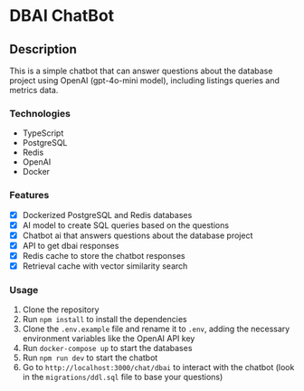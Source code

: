 # DBAI ChatBot

## Description

This is a simple chatbot that can answer questions about the database project using OpenAI (gpt-4o-mini model), including listings queries and metrics data.

### Technologies

- TypeScript
- PostgreSQL
- Redis
- OpenAI
- Docker

### Features

- [x] Dockerized PostgreSQL and Redis databases
- [x] AI model to create SQL queries based on the questions
- [x] Chatbot ai that answers questions about the database project
- [x] API to get dbai responses
- [x] Redis cache to store the chatbot responses
- [x] Retrieval cache with vector similarity search

### Usage

1. Clone the repository
2. Run `npm install` to install the dependencies
3. Clone the `.env.example` file and rename it to `.env`, adding the necessary environment variables like the OpenAI API key
4. Run `docker-compose up` to start the databases
5. Run `npm run dev` to start the chatbot
6. Go to `http://localhost:3000/chat/dbai` to interact with the chatbot (look in the `migrations/ddl.sql` file to base your questions)

